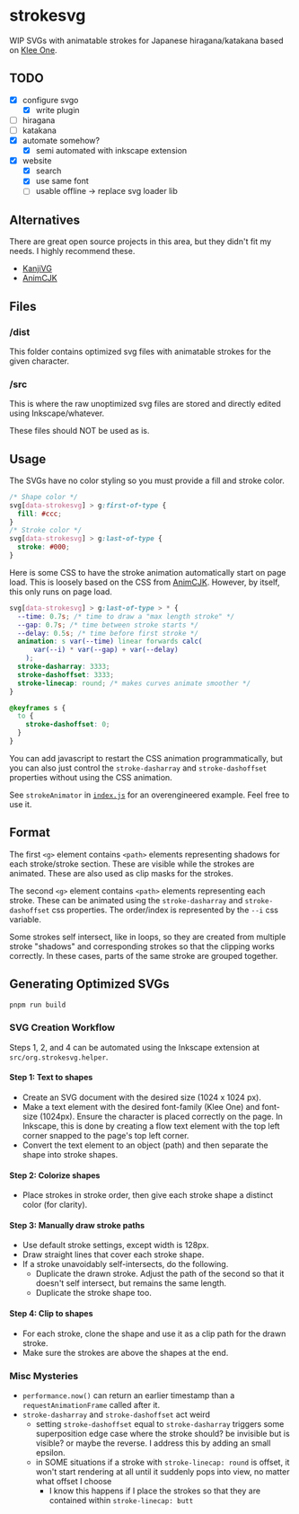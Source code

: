 # strokesvg

WIP SVGs with animatable strokes for Japanese hiragana/katakana based on [Klee One](https://fonts.google.com/specimen/Klee+One).

## TODO

- [x] configure svgo
  - [x] write plugin
- [ ] hiragana
- [ ] katakana
- [x] automate somehow?
  - [x] semi automated with inkscape extension
- [x] website
  - [x] search
  - [x] use same font
  - [ ] usable offline -> replace svg loader lib

## Alternatives

There are great open source projects in this area, but they didn't fit my needs. I highly recommend these.

- [KanjiVG](https://github.com/KanjiVG/kanjivg)
- [AnimCJK](https://github.com/parsimonhi/animCJK)

## Files

### /dist

This folder contains optimized svg files with animatable strokes for the given character.

### /src

This is where the raw unoptimized svg files are stored and directly edited using Inkscape/whatever.

These files should NOT be used as is.

## Usage

The SVGs have no color styling so you must provide a fill and stroke color.

```css
/* Shape color */
svg[data-strokesvg] > g:first-of-type {
  fill: #ccc;
}
/* Stroke color */
svg[data-strokesvg] > g:last-of-type {
  stroke: #000;
}
```

Here is some CSS to have the stroke animation automatically start on page load. This is loosely based on the CSS from [AnimCJK](https://github.com/parsimonhi/animCJK). However, by itself, this only runs on page load.

```css
svg[data-strokesvg] > g:last-of-type > * {
  --time: 0.7s; /* time to draw a "max length stroke" */
  --gap: 0.7s; /* time between stroke starts */
  --delay: 0.5s; /* time before first stroke */
  animation: s var(--time) linear forwards calc(
      var(--i) * var(--gap) + var(--delay)
    );
  stroke-dasharray: 3333;
  stroke-dashoffset: 3333;
  stroke-linecap: round; /* makes curves animate smoother */
}

@keyframes s {
  to {
    stroke-dashoffset: 0;
  }
}
```

You can add javascript to restart the CSS animation programmatically, but you can also just control the `stroke-dasharray` and `stroke-dashoffset` properties without using the CSS animation.

See `strokeAnimator` in [`index.js`](./index.js) for an overengineered example. Feel free to use it.

## Format

The first `<g>` element contains `<path>` elements representing shadows for each stroke/stroke section. These are visible while the strokes are animated. These are also used as clip masks for the strokes.

The second `<g>` element contains `<path>` elements representing each stroke. These can be animated using the `stroke-dasharray` and `stroke-dashoffset` css properties. The order/index is represented by the `--i` css variable.

Some strokes self intersect, like in loops, so they are created from multiple stroke "shadows" and corresponding strokes so that the clipping works correctly. In these cases, parts of the same stroke are grouped together.

## Generating Optimized SVGs

```sh
pnpm run build
```

### SVG Creation Workflow

Steps 1, 2, and 4 can be automated using the Inkscape extension at `src/org.strokesvg.helper`.

#### Step 1: Text to shapes

- Create an SVG document with the desired size (1024 x 1024 px).
- Make a text element with the desired font-family (Klee One) and font-size (1024px). Ensure the character is placed correctly on the page. In Inkscape, this is done by creating a flow text element with the top left corner snapped to the page's top left corner.
- Convert the text element to an object (path) and then separate the shape into stroke shapes.

#### Step 2: Colorize shapes

- Place strokes in stroke order, then give each stroke shape a distinct color (for clarity).

#### Step 3: Manually draw stroke paths

- Use default stroke settings, except width is 128px.
- Draw straight lines that cover each stroke shape.
- If a stroke unavoidably self-intersects, do the following.
  - Duplicate the drawn stroke. Adjust the path of the second so that it doesn't self intersect, but remains the same length.
  - Duplicate the stroke shape too.

#### Step 4: Clip to shapes

- For each stroke, clone the shape and use it as a clip path for the drawn stroke.
- Make sure the strokes are above the shapes at the end.

### Misc Mysteries

- `performance.now()` can return an earlier timestamp than a `requestAnimationFrame` called after it.
- `stroke-dasharray` and `stroke-dashoffset` act weird
  - setting `stroke-dashoffset` equal to `stroke-dasharray` triggers some superposition edge case where the stroke should? be invisible but is visible? or maybe the reverse. I address this by adding an small epsilon.
  - in SOME situations if a stroke with `stroke-linecap: round` is offset, it won't start rendering at all until it suddenly pops into view, no matter what offset I choose
    - I know this happens if I place the strokes so that they are contained within `stroke-linecap: butt`
